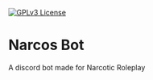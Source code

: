 [![GPLv3 License](https://img.shields.io/badge/License-GPL%20v3-yellow.svg)](https://opensource.org/licenses/)

# Narcos Bot

A discord bot made for Narcotic Roleplay

